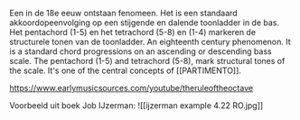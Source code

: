 Een in de 18e eeuw ontstaan fenomeen. Het is een standaard akkoordopeenvolging op een stijgende en dalende toonladder in de bas. Het pentachord (1-5) en het tetrachord (5-8) en (1-4) markeren de structurele tonen van de toonladder.
An eighteenth century phenomenon. It is a standard chord progressions on an ascending or descending bass scale. The pentachord (1-5) and tetrachord (5-8), mark structural tones of the scale. It's one of the central concepts of [[PARTIMENTO]].

https://www.earlymusicsources.com/youtube/theruleoftheoctave

Voorbeeld uit boek Job IJzerman:
![[ijzerman example 4.22 RO.jpg]]
